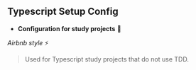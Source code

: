 ## Typescript Setup Config

- **Configuration for study projects** 🚀  

*Airbnb style* ⚡

> Used for Typescript study projects that do not use TDD.

